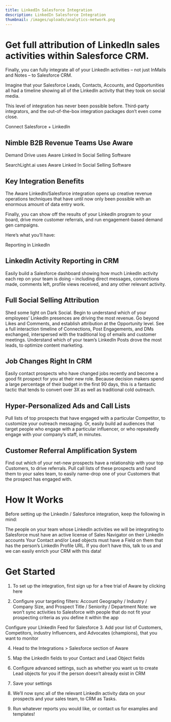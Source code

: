 ```yaml
---
title: LinkedIn Salesforce Integration
description: LinkedIn Salesforce Integration
thumbnail: /images/uploads/analytics-network.png
---
```


# Get full attribution of LinkedIn sales activities within Salesforce CRM.

Finally, you can fully integrate all of your LinkedIn activities – not just InMails and Notes – to Salesforce CRM.

Imagine that your Salesforce Leads, Contacts, Accounts, and Opportunities all had a timeline showing all of the LinkedIn activity that they took on social media.

This level of integration has never been possible before. Third-party integrators, and the out-of-the-box integration packages don’t even come close.

Connect Salesforce + LinkedIn

## Nimble B2B Revenue Teams Use Aware

Demand Drive uses Aware Linked In Social Selling Software

SearchLight.ai uses Aware Linked In Social Selling Software

## Key Integration Benefits

The Aware LinkedIn/Salesforce integration opens up creative revenue operations techniques that have until now only been possible with an enormous amount of data entry work.

Finally, you can show off the results of your LinkedIn program to your board, drive more customer referrals, and run engagement-based demand gen campaigns.

Here’s what you’ll have:

Reporting in LinkedIn

## LinkedIn Activity Reporting in CRM

Easily build a Salesforce dashboard showing how much LinkedIn activity each rep on your team is doing – including direct messages, connections made, comments left, profile views received, and any other relevant activity.

## Full Social Selling Attribution

Shed some light on Dark Social. Begin to understand which of your employees’ LinkedIn presences are driving the most revenue. Go beyond Likes and Comments, and establish attribution at the Opportunity level. See a full interaction timeline of Connections, Post Engagements, and DMs exchanged, interspersed with the traditional log of emails and customer meetings. Understand which of your team’s LinkedIn Posts drove the most leads, to optimize content marketing.

## Job Changes Right In CRM

Easily contact prospects who have changed jobs recently and become a good fit prospect for you at their new role. Because decision makers spend a large percentage of their budget in the first 90 days, this is a fantastic tactic that tends to convert over 3X as well as traditional cold outreach.

## Hyper-Personalized Ads and Call Lists

Pull lists of top prospects that have engaged with a particular Competitor, to customize your outreach messaging. Or, easily build ad audiences that target people who engage with a particular influencer, or who repeatedly engage with your company’s staff, in minutes.

## Customer Referral Amplification System

Find out which of your net-new prospects have a relationship with your top Customers, to drive referrals. Pull call lists of these prospects and hand them to your sales team, to easily name-drop one of your Customers that the prospect has engaged with.

# How It Works

Before setting up the LinkedIn / Salesforce integration, keep the following in mind:

The people on your team whose LinkedIn activities we will be integrating to Salesforce must have an active license of Sales Navigator on their LinkedIn accounts
Your Contact and/or Lead objects must have a Field on them that has the person’s LinkedIn Profile URL. If you don’t have this, talk to us and we can easily enrich your CRM with this data!

# Get Started

1. To set up the integration, first sign up for a free trial of Aware by clicking here

2. Configure your targeting filters: Account Geography / Industry / Company Size, and Prospect Title / Seniority / Department
Note: we won’t sync activities to Salesforce with people that do not fit your prospecting criteria as you define it within the app

Configure your LInkedIn Feed for Salesforce
3. Add your list of Customers, Competitors, industry Influencers, and Advocates (champions), that you want to monitor

4. Head to the Integrations > Salesforce section of Aware

5. Map the LinkedIn fields to your Contact and Lead Object fields

6. Configure advanced settings, such as whether you want us to create Lead objects for you if the person doesn’t already exist in CRM

7. Save your settings

8. We’ll now sync all of the relevant LinkedIn activity data on your prospects and your sales team, to CRM as Tasks.

9. Run whatever reports you would like, or contact us for examples and templates!

